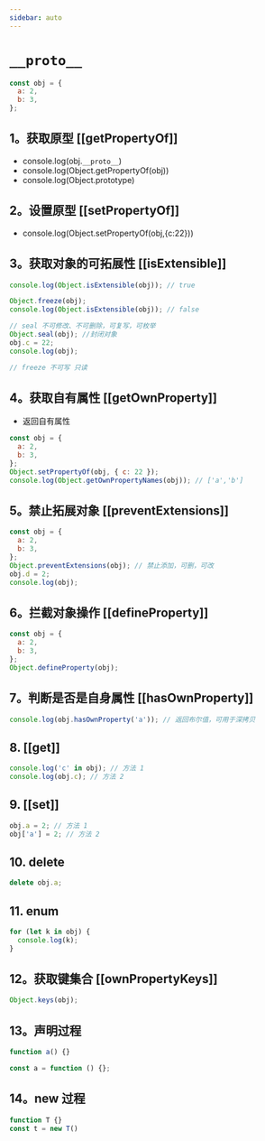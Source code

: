 ```yaml
---
sidebar: auto
---
```


# `__proto__`

```js
const obj = {
  a: 2,
  b: 3,
};
```

## 1。获取原型 [[getPropertyOf]]

- console.log(obj.`__proto__`)
- console.log(Object.getPropertyOf(obj))
- console.log(Object.prototype)

## 2。设置原型 [[setPropertyOf]]

- console.log(Object.setPropertyOf(obj,{c:22}))

## 3。获取对象的可拓展性 [[isExtensible]]

```js
console.log(Object.isExtensible(obj)); // true

Object.freeze(obj);
console.log(Object.isExtensible(obj)); // false

// seal 不可修改、不可删除，可复写，可枚举
Object.seal(obj); //封闭对象
obj.c = 22;
console.log(obj);

// freeze 不可写 只读
```

## 4。获取自有属性 [[getOwnProperty]]

- 返回自有属性

```js
const obj = {
  a: 2,
  b: 3,
};
Object.setPropertyOf(obj, { c: 22 });
console.log(Object.getOwnPropertyNames(obj)); // ['a','b']
```

## 5。禁止拓展对象 [[preventExtensions]]

```js
const obj = {
  a: 2,
  b: 3,
};
Object.preventExtensions(obj); // 禁止添加，可删，可改
obj.d = 2;
console.log(obj);
```

## 6。拦截对象操作 [[defineProperty]]

```js
const obj = {
  a: 2,
  b: 3,
};
Object.defineProperty(obj);
```

## 7。判断是否是自身属性 [[hasOwnProperty]]

```js
console.log(obj.hasOwnProperty('a')); // 返回布尔值，可用于深拷贝
```

## 8. [[get]]

```js
console.log('c' in obj); // 方法 1
console.log(obj.c); // 方法 2
```

## 9. [[set]]

```js
obj.a = 2; // 方法 1
obj['a'] = 2; // 方法 2
```

## 10. delete

```js
delete obj.a;
```

## 11. enum

```js
for (let k in obj) {
  console.log(k);
}
```

## 12。获取键集合 [[ownPropertyKeys]]

```js
Object.keys(obj);
```

## 13。声明过程

```js
function a() {}

const a = function () {};
```

## 14。new 过程

```js
function T {}
const t = new T()
```
